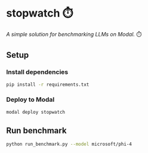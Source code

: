 # stopwatch ⏱️

_A simple solution for benchmarking LLMs on Modal._ ⏱️

## Setup

### Install dependencies

```bash
pip install -r requirements.txt
```

### Deploy to Modal

```bash
modal deploy stopwatch
```

## Run benchmark

```bash
python run_benchmark.py --model microsoft/phi-4
```
